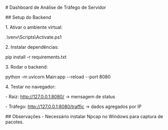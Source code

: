 \# Dashboard de Análise de Tráfego de Servidor



\## Setup do Backend



1\. Ativar o ambiente virtual:

.\\venv\\Scripts\\Activate.ps1





2\. Instalar dependências:

pip install -r requirements.txt





3\. Rodar o backend:

python -m uvicorn Main:app --reload --port 8080





4\. Testar no navegador:

\- Raiz: http://127.0.0.1:8080/ → mensagem de status

\- Tráfego: http://127.0.0.1:8080/traffic → dados agregados por IP



\## Observações
\- Necessário instalar Npcap no Windows para captura de pacotes.



